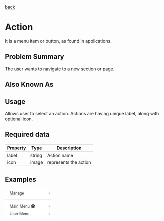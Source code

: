 [back](structural.md)
# Action

It is a menu item or button, as found in applications.

## Problem Summary

The user wants to navigate to  a new section or page.

## Also Known As

## Usage
Allows user to select an action. Actions are having unique label, along with optional icon.

## Required data

Property | Type | Description
------------ | ------------- | -------------
label | string | Action name
icon | image | represents the action

## Examples

![Action sample](img/action-1.jpg "basic sample")

